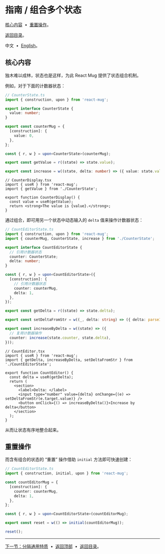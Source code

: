 # <span id="f069981"></span> 指南 / 组合多个状态

[核心内容](#5edffd6) &nbsp;•&nbsp;
[重置操作](#3b3988e)。

[返回目录](./README.md)。

中文 &nbsp;•&nbsp; [English](./7f95611.en.md)。

## <span id="5edffd6"></span> 核心内容

独木难以成林，状态也是这样，为此 React Mug 提供了状态组合机制。

例如，对于下面的计数器状态：

```ts
// CounterState.ts
import { construction, upon } from 'react-mug';

export interface CounterState {
  value: number;
}

export const counterMug = {
  [construction]: {
    value: 0,
  },
};

const { r, w } = upon<CounterState>(counterMug);

export const getValue = r((state) => state.value);

export const increase = w((state, delta: number) => ({ value: state.value + delta }));
```

```tsx
// CounterDisplay.tsx
import { useR } from 'react-mug';
import { getValue } from './CounterState';

export function CounterDisplay() {
  const value = useR(getValue);
  return <strong>The value is {value}.</strong>;
}
```

通过组合，即可用另一个状态中动态输入的 `delta` 值来操作计数器状态：

```ts
// CountEditorState.ts
import { construction, upon } from 'react-mug';
import { counterMug, CounterState, increase } from './CounterState';

export interface CountEditorState {
  // 引用计数器状态
  counter: CounterState;
  delta: number;
}

const { r, w } = upon<CountEditorState>({
  [construction]: {
    // 引用计数器状态
    counter: counterMug,
    delta: 1,
  },
});

export const getDelta = r((state) => state.delta);

export const setDeltaFromStr = w((_, delta: string) => ({ delta: parseInt(delta) }));

export const increaseByDelta = w((state) => ({
  // 复用计数器操作
  counter: increase(state.counter, state.delta),
}));
```

```tsx
// CountEditor.tsx
import { useR } from 'react-mug';
import { getDelta, increaseByDelta, setDeltaFromStr } from './CountEditorState';

export function CountEditor() {
  const delta = useR(getDelta);
  return (
    <section>
      <label>Delta: </label>
      <input type="number" value={delta} onChange={(e) => setDeltaFromStr(e.target.value)} />
      <button onClick={() => increaseByDelta()}>Increase by delta</button>
    </section>
  );
}
```

从而让状态有序地整合起来。

## <span id="3b3988e"></span> 重置操作

而含有组合的状态的 “重置” 操作借助 `initial` 方法即可快速创建：

```ts
// CountEditorState.ts
import { construction, initial, upon } from 'react-mug';

const countEditorMug = {
  [construction]: {
    counter: counterMug,
    delta: 1,
  },
};

const { r, w } = upon<CountEditorState>(countEditorMug);

export const reset = w(() => initial(countEditorMug));
```

```ts
reset();
```

---

[下一节：分隔通用特质](./eb8ec2b.md) &nbsp;•&nbsp;
[返回顶部](#f069981) &nbsp;•&nbsp;
[返回目录](./README.md)。
